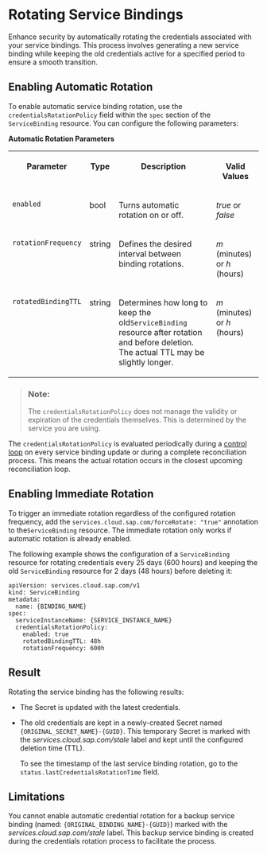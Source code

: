 <!-- loio37ac30af6f7c48a8a10723d8a18f49d5 -->

# Rotating Service Bindings

Enhance security by automatically rotating the credentials associated with your service bindings. This process involves generating a new service binding while keeping the old credentials active for a specified period to ensure a smooth transition.



<a name="loio37ac30af6f7c48a8a10723d8a18f49d5__section_ydz_twx_wcc"/>

## Enabling Automatic Rotation

To enable automatic service binding rotation, use the `credentialsRotationPolicy` field within the `spec` section of the `ServiceBinding` resource. You can configure the following parameters:

**Automatic Rotation Parameters**


<table>
<tr>
<th valign="top">

Parameter

</th>
<th valign="top">

Type

</th>
<th valign="top">

Description

</th>
<th valign="top">

Valid Values

</th>
</tr>
<tr>
<td valign="top">

`enabled`

</td>
<td valign="top">

bool

</td>
<td valign="top">

Turns automatic rotation on or off.

</td>
<td valign="top">

*true* or *false*

</td>
</tr>
<tr>
<td valign="top">

`rotationFrequency`

</td>
<td valign="top">

string

</td>
<td valign="top">

Defines the desired interval between binding rotations.

</td>
<td valign="top">

*m* \(minutes\) or *h* \(hours\)

</td>
</tr>
<tr>
<td valign="top">

`rotatedBindingTTL`

</td>
<td valign="top">

string

</td>
<td valign="top">

Determines how long to keep the old`ServiceBinding` resource after rotation and before deletion. The actual TTL may be slightly longer.

</td>
<td valign="top">

*m* \(minutes\) or *h* \(hours\)

</td>
</tr>
</table>

> ### Note:  
> The `credentialsRotationPolicy` does not manage the validity or expiration of the credentials themselves. This is determined by the service you are using.

The `credentialsRotationPolicy` is evaluated periodically during a [control loop](https://kubernetes.io/docs/concepts/architecture/controller/) on every service binding update or during a complete reconciliation process. This means the actual rotation occurs in the closest upcoming reconciliation loop.



<a name="loio37ac30af6f7c48a8a10723d8a18f49d5__section_h43_51y_wcc"/>

## Enabling Immediate Rotation

To trigger an immediate rotation regardless of the configured rotation frequency, add the `services.cloud.sap.com/forceRotate: "true"` annotation to the`ServiceBinding` resource. The immediate rotation only works if automatic rotation is already enabled.

The following example shows the configuration of a `ServiceBinding` resource for rotating credentials every 25 days \(600 hours\) and keeping the old `ServiceBinding` resource for 2 days \(48 hours\) before deleting it:

```
apiVersion: services.cloud.sap.com/v1
kind: ServiceBinding
metadata:
  name: {BINDING_NAME}
spec:
  serviceInstanceName: {SERVICE_INSTANCE_NAME}
  credentialsRotationPolicy:
    enabled: true
    rotatedBindingTTL: 48h
    rotationFrequency: 600h
```



<a name="loio37ac30af6f7c48a8a10723d8a18f49d5__section_b4d_lhy_wcc"/>

## Result

Rotating the service binding has the following results:

-   The Secret is updated with the latest credentials.

-   The old credentials are kept in a newly-created Secret named `{ORIGINAL_SECRET_NAME}-{GUID}`. This temporary Secret is marked with the *services.cloud.sap.com/stale* label and kept until the configured deletion time \(TTL\).

    To see the timestamp of the last service binding rotation, go to the `status.lastCredentialsRotationTime` field.




<a name="loio37ac30af6f7c48a8a10723d8a18f49d5__section_b4m_q3y_wcc"/>

## Limitations

You cannot enable automatic credential rotation for a backup service binding \(named: `{ORIGINAL_BINDING_NAME}-{GUID}`\) marked with the *services.cloud.sap.com/stale* label. This backup service binding is created during the credentials rotation process to facilitate the process.


